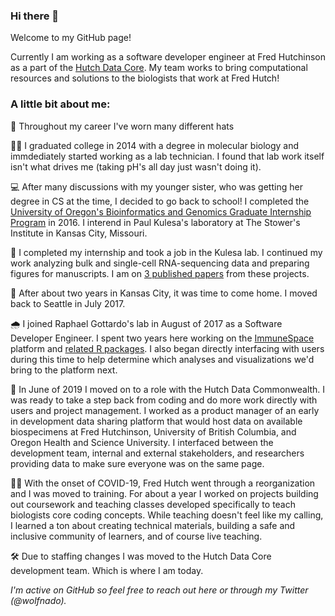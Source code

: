 ### Hi there 👋

Welcome to my GitHub page!

Currently I am working as a software developer engineer at Fred Hutchinson as a part of the [Hutch Data Core](https://www.fredhutch.org/en/research/shared-resources/core-facilities/hutch-data-core.html). My team works to bring computational resources and solutions to the biologists that work at Fred Hutch!

### A little bit about me:

🤠 Throughout my career I've worn many different hats

🧑‍🔬 I graduated college in 2014 with a degree in molecular biology and immdediately started working as a lab technician. I found that lab work itself isn't what drives me (taking pH's all day just wasn't doing it).

💻 After many discussions with my younger sister, who was getting her degree in CS at the time, I decided to go back to school! I completed the [University of Oregon's Bioinformatics and Genomics Graduate Internship Program](https://internship.uoregon.edu/bioinformatics) in 2016. I interend in Paul Kulesa's laboratory at The Stower's Institute in Kansas City, Missouri.

🧬 I completed my internship and took a job in the Kulesa lab. I continued my work analyzing bulk and single-cell RNA-sequencing data and preparing figures for manuscripts. I am on [3 published papers](https://scholar.google.com/citations?user=_xjC6NsAAAAJ&hl=en) from these projects.

🛫 After about two years in Kansas City, it was time to come home. I moved back to Seattle in July 2017.

🌧️ I joined Raphael Gottardo's lab in August of 2017 as a Software Developer Engineer. I spent two years here working on the [ImmuneSpace](immunespace.org) platform and [related R packages](https://rglab.github.io/ImmuneSpaceR/). I also began directly interfacing with users during this time to help determine which analyses and visualizations we'd bring to the platform next.

📁 In June of 2019 I moved on to a role with the Hutch Data Commonwealth. I was ready to take a step back from coding and do more work directly with users and project management. I worked as a product manager of an early in development data sharing platform that would host data on available biospecimens at Fred Hutchinson, University of British Columbia, and Oregon Health and Science University. I interfaced between the development team, internal and external stakeholders, and researchers providing data to make sure everyone was on the same page.

🧑‍🏫 With the onset of COVID-19, Fred Hutch went through a reorganization and I was moved to training. For about a year I worked on projects building out coursework and teaching classes developed specifically to teach biologists core coding concepts. While teaching doesn't feel like my calling, I learned a ton about creating technical materials, building a safe and inclusive community of learners, and of course live teaching.

🛠️ Due to staffing changes I was moved to the Hutch Data Core development team. Which is where I am today.

*I'm active on GitHub so feel free to reach out here or through my Twitter (@wolfnado).*
